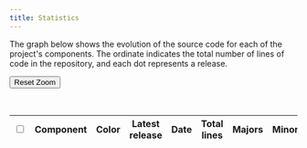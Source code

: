 ```yaml
---
title: Statistics
---
```


The graph below shows the evolution of the source code for each of the project's components.
The ordinate indicates the total number of lines of code in the repository, and each dot represents a release.

<button id="resetZoom" type="button" class="btn btn-primary">Reset Zoom</button>

<div id="chart"></div>

<div id="chartTooltip" class="alert alert-dark tooltip-statistics" role="alert"></div>

<br>

<table id="datatable-statistics" class="table table-striped display compact nowrap" style="width:100%">
    <thead class="text-center">
        <tr>
            <th scope="col" data-orderable="false"><input type="checkbox" id="checkbox-select-all"></th>
            <th scope="col">Component</th>
            <th scope="col" data-orderable="false">Color</th>
            <th scope="col">Latest release</th>
            <th scope="col">Date</th>
            <th scope="col">Total lines</th>
            <th scope="col">Majors</th>
            <th scope="col">Minors</th>
            <th scope="col">Patches</th>
        </tr>
    </thead>
    <tbody id="datatable-statistics-content" class="text-center">
    </tbody>
</table>

<script type="text/javascript">
document.body.onload = function() {
    loadStatistics();
};
</script>
    